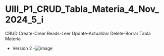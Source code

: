 # UIII_P1_CRUD_Tabla_Materia_4_Nov_2024_5_i
CRUD Create-Crear Reads-Leer Update-Actualizar Delete-Borrar Tabla Materia
- Version 2
-![image](https://github.com/user-attachments/assets/a178a872-878d-4348-8aa8-0e487b6a6569)
